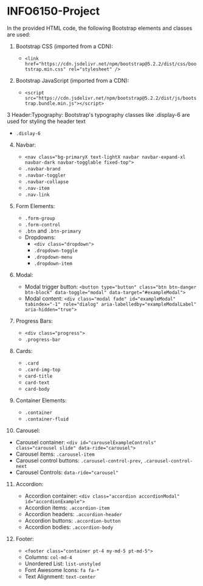 # INFO6150-Project

In the provided HTML code, the following Bootstrap elements and classes are used:

1. Bootstrap CSS (imported from a CDN):
   - `<link href="https://cdn.jsdelivr.net/npm/bootstrap@5.2.2/dist/css/bootstrap.min.css" rel="stylesheet" />`

2. Bootstrap JavaScript (imported from a CDN):
   - `<script src="https://cdn.jsdelivr.net/npm/bootstrap@5.2.2/dist/js/bootstrap.bundle.min.js"></script>`
     
3  Header:Typography: Bootstrap's typography classes like .display-6 are used for styling the header text
   - `.dislay-6`

4. Navbar:
   - `<nav class="bg-primaryX text-lightX navbar navbar-expand-xl navbar-dark navbar-togglable fixed-top">`
   - `.navbar-brand`
   - `.navbar-toggler`
   - `.navbar-collapse`
   - `.nav-item`
   - `.nav-link`

5. Form Elements:
   - `.form-group`
   - `.form-control`
   - `.btn`  and `.btn-primary `
   - Dropdowns:
     - `<div class="dropdown">`
     - `.dropdown-toggle`
     - `.dropdown-menu`
     - `.dropdown-item`
       

6. Modal:
   - Modal trigger button: `<button type="button" class="btn btn-danger btn-block" data-toggle="modal" data-target="#exampleModal">`
   - Modal content: `<div class="modal fade" id="exampleModal" tabindex="-1" role="dialog" aria-labelledby="exampleModalLabel" aria-hidden="true">`


7. Progress Bars:
   - `<div class="progress">`
   - `.progress-bar`

8. Cards:
   - `.card`
   - `.card-img-top`
   - `card-title`
   - `card-text`
   - `card-body`

9. Container Elements:
   - `.container`
   - `.container-fluid`

10. Carousel:
   - Carousel container: `<div id="carouselExampleControls" class="carousel slide" data-ride="carousel">`
   - Carousel items: `.carousel-item`
   - Carousel control buttons: `.carousel-control-prev`, `.carousel-control-next`
   - Carousel Controls: `data-ride="carousel"`

11. Accordion:
    - Accordion container: `<div class="accordion accordionModal" id="accordionExample">`
    - Accordion items: `.accordion-item`
    - Accordion headers: `.accordion-header`
    - Accordion buttons: `.accordion-button`
    - Accordion bodies: `.accordion-body`

12. Footer:
    - `<footer class="container pt-4 my-md-5 pt-md-5">`
    - Columns: `col-md-4`
    - Unordered List: `list-unstyled `
    - Font Awesome Icons: `fa fa-*`
    - Text Alignment: `text-center`
